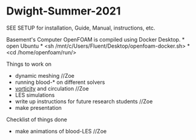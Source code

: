# Dwight-Summer-2021

SEE SETUP for installation, Guide, Manual, instructions, etc.

Basement's Computer OpenFOAM is compiled using Docker Desktop.
	* open Ubuntu
	* <sh /mnt/c/Users/Fluent/Desktop/openfoam-docker.sh>
	* <cd /home/openfoam/run/>

Things to work on
* dynamic meshing //Zoe
* running blood-* on different solvers
* [vorticity](https://www.youtube.com/watch?v=4wGO__XLsmg) and circulation //Zoe
* LES simulations
* write up instructions for future research students //Zoe
* make presentation

Checklist of things done
* make animations of blood-LES //Zoe
